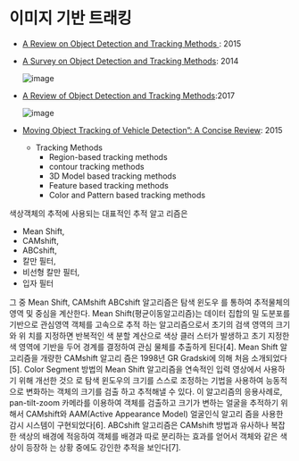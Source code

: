 # 이미지 기반 트래킹 

- [A Review on Object Detection and Tracking Methods](https://ijrest.net/downloads/volume-2/issue-1/pid-21201506.pdf) : 2015



- [A Survey on Object Detection and Tracking Methods](https://pdfs.semanticscholar.org/25a6/c5dff9a7019475daa81cd5a7f1f2dcdb5cf1.pdf): 2014

    ![image](https://user-images.githubusercontent.com/17797922/40040388-0ac64296-5855-11e8-8b14-5b15cc508410.png)


- [A Review of Object Detection and Tracking Methods](http://www.ijaerd.com/papers/finished_papers/A%20Review%20of%20Object%20Detection%20and%20Tracking%20Methods-IJAERDV04I1045913.pdf):2017

    ![image](https://user-images.githubusercontent.com/17797922/40040689-303d1cce-5856-11e8-86c5-07293af6f9ec.png)

- [Moving Object Tracking of Vehicle Detection”: A Concise Review](http://docplayer.net/16497156-Moving-object-tracking-of-vehicle-detection-a-concise-review.html): 2015
    - Tracking Methods
        - Region-based tracking methods
        - contour tracking methods
        - 3D Model based tracking methods
        - Feature based tracking methods
        - Color and Pattern based tracking methods


색상객체의 추적에 사용되는 대표적인 추적 알고 리즘은 
- Mean Shift, 
- CAMshift, 
- ABCshift, 
- 칼만 필터, 
- 비선형 칼만 필터, 
- 입자 필터 

그 중 Mean Shift, CAMshift ABCshift 알고리즘은 탐색 윈도우 를 통하여 추적물체의 영역 및 중심을 계산한다.
Mean Shift(평균이동알고리즘)는 데이터 집합의 밀
도분포를 기반으로 관심영역 객체를 고속으로 추적
하는 알고리즘으로서 초기의 검색 영역의 크기와 위
치를 지정하면 반복적인 색 분할 계산으로 색상 클러
스터가 발생하고 초기 지정한 색 영역에 기반을 두어
경계를 결정하여 관심 물체를 추출하게 된다[4].
Mean Shift 알고리즘을 개량한 CAMshift 알고리
즘은 1998년 GR Gradski에 의해 처음 소개되었다
[5]. Color Segment 방법의 Mean Shift 알고리즘을
연속적인 입력 영상에서 사용하기 위해 개선한 것으
로 탐색 윈도우의 크기를 스스로 조정하는 기법을
사용하여 능동적으로 변화하는 객체의 크기를 검출
하고 추적해낼 수 있다. 이 알고리즘의 응용사례로,
pan-tilt-zoom 카메라를 이용하여 객체를 검출하고
크기가 변하는 얼굴을 추적하기 위해서 CAMshift와
AAM(Active Appearance Model) 얼굴인식 알고리
즘을 사용한 감시 시스템이 구현되었다[6].
ABCshift 알고리즘은 CAMshift 방법과 유사하나
복잡한 색상의 배경에 적응하여 객체를 배경과 따로
분리하는 효과를 얻어서 객체와 같은 색상이 등장하
는 상황 중에도 강인한 추적을 보인다[7]. 　


